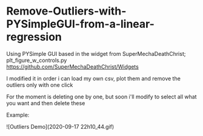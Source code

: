 # Remove-Outliers-with-PYSimpleGUI-from-a-linear-regression

Using PYSimple GUI based in the widget from SuperMechaDeathChrist; plt_figure_w_controls.py https://github.com/SuperMechaDeathChrist/Widgets

I modified it in order i can load my own csv, plot them and remove the outliers only with one click

For the moment is deleting one by one, but soon i'll modify to select all what you want and then delete these

Example:

![Outliers Demo](2020-09-17 22h10_44.gif)
